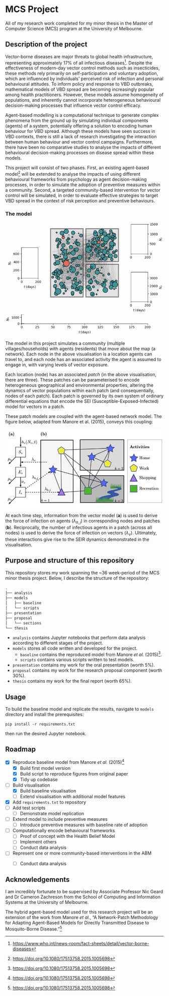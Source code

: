 # MCS Project

All of my research work completed for my minor thesis in the Master of Computer Science (MCS) program at the University of Melbourne.

## Description of the project

Vector-borne diseases are major threats to global health infrastructure, representing approximately 17% of all infectious diseases[^1]. Despite the effectiveness of modern-day vector control methods such as insecticides, these methods rely primarily on self-participation and voluntary adoption, which are influenced by individuals' perceived risk of infection and personal behavioural attitudes. To inform policy and response to VBD outbreaks, mathematical models of VBD spread are becoming increasingly popular among health practitioners. However, these models assume homogeneity of populations, and inherently cannot incorporate heterogeneous behavioural decision-making processes that influence vector control efficacy.

Agent-based modelling is a computational technique to generate complex phenomena from the ground up by simulating individual components (agents) of a system, potentially offering a solution to encoding human behaviour for VBD spread. Although these models have seen success in VBD contexts, there is still a lack of research investigating the interaction between human behaviour and vector control campaigns. Furthermore, there have been no comparative studies to analyse the impacts of different behavioural decision-making processes on disease spread within these models.

This project will consist of two phases. First, an existing agent-based model[^2] will be extended to analyse the impacts of using different behavioural frameworks from psychology as agent decision-making processes, in order to simulate the adoption of preventive measures within a community. Second, a targeted community-based intervention for vector control will be simulated, in order to evaluate effective strategies to target VBD spread in the context of risk perception and preventive behaviours.

### The model

![A visualisation of one model run.](img/demo.gif "Visualisation of simulation")

The model in this project simulates a community (multiple villages/households) with agents (residents) that move about the map (a network). Each node in the above visualisation is a location agents can travel to, and each node has an associated activity the agent is assumed to engage in, with varying levels of vector exposure.

Each location (node) has an associated _patch_ (in the above visualisation, there are three). These patches can be parameterised to encode heterogeneous geographical and environmental properties, altering the dynamics of vector populations within each patch (and consequentially, nodes of each patch). Each patch is governed by its own system of ordinary differential equations that encode the SEI (Susceptible-Exposed-Infected) model for vectors in a patch.

These patch models are coupled with the agent-based network model. The figure below, adapted from Manore et al. (2015), conveys this coupling:

![Diagrammatic representation of equation-based and agent-based models](img/architecture.png "Manore et al. model architecture")

At each time step, information from the vector model (**a**) is used to derive the force of infection on agents ($\lambda_{h,j}$) in corresponding nodes and patches (**b**). Reciprocally, the number of infectious agents in a patch (across all nodes) is used to derive the force of infection on vectors ($\lambda_v$). Ultimately, these interactions give rise to the SEIR dynamics demonstrated in the visualisation.


## Purpose and structure of this repository

This repository stores my work spanning the ~36 week-period of the MCS minor thesis project. Below, I describe the structure of the repository:

```
.
├── analysis
├── models
│   ├── baseline
│   └── scripts
├── presentation
├── proposal
│   └── sections
└── thesis
```

- `analysis` contains Jupyter notebooks that perform data analysis according to different stages of the project.
- `models` stores all code written and developed for the project.
    - `baseline` contains the reproduced model from Manore _et al._ (2015)[^2].
    - `scripts` contains various scripts written to test models.
- `presentation` contains my work for the oral presentation (worth 5%).
- `proposal` contains my work for the research proposal component (worth 30%).
- `thesis` contains my work for the final report (worth 65%).

## Usage

To build the baseline model and replicate the results, navigate to `models` directory and install the prerequisites:

```
pip install -r requirements.txt
```

then run the desired Jupyter notebook.

## Roadmap

- [X] Reproduce baseline model from Manore _et al._ (2015)[^2]
    - [X] Build first model version
    - [X] Build script to reproduce figures from original paper
    - [X] Tidy up codebase
- [ ] Build visualisation
    - [X] Build baseline visualisation
    - [ ] Extend visualisation with additional model features
- [X] Add `requirements.txt` to repository
- [ ] Add test scripts
    - [ ] Demonstrate model replication
- [ ] Extend model to include preventive measures
    - [ ] Introduce preventive measures with baseline rate of adoption
- [ ] Computationally encode behavioural frameworks
    - [ ] Proof of concept with the Health Belief Model
    - [ ] Implement others
    - [ ] Conduct data analysis
- [ ] Represent one or more community-based interventions in the ABM
    - [ ] Conduct data analysis


## Acknowledgements

I am incredibly fortunate to be supervised by Associate Professor Nic Geard and Dr Cameron Zachreson from the School of Computing and Information Systems at the University of Melbourne.

The hybrid agent-based model used for this research project will be an extension of the work from Manore _et al._, “A Network-Patch Methodology for Adapting Agent-Based Models for Directly Transmitted Disease to Mosquito-Borne Disease.”[^2]

[^1]: https://www.who.int/news-room/fact-sheets/detail/vector-borne-diseases
[^2]: https://doi.org/10.1080/17513758.2015.1005698

